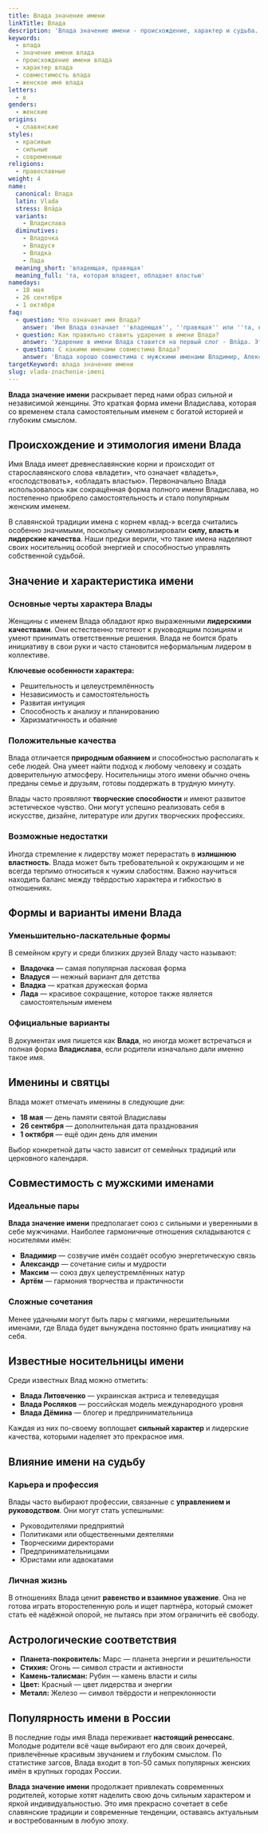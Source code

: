 ```yaml
---
title: Влада значение имени
linkTitle: Влада
description: 'Влада значение имени - происхождение, характер и судьба. Узнайте все о женском имени Влада: этимология, формы, совместимость и известные носительницы.'
keywords:
  - влада
  - значение имени влада
  - происхождение имени влада
  - характер влада
  - совместимость влада
  - женское имя влада
letters:
  - в
genders:
  - женские
origins:
  - славянские
styles:
  - красивые
  - сильные
  - современные
religions:
  - православные
weight: 4
name:
  canonical: Влада
  latin: Vlada
  stress: Вла́да
  variants:
    - Владислава
  diminutives:
    - Владочка
    - Владуся
    - Владка
    - Лада
  meaning_short: 'владеющая, правящая'
  meaning_full: 'та, которая владеет, обладает властью'
namedays:
  - 18 мая
  - 26 сентября
  - 1 октября
faq:
  - question: Что означает имя Влада?
    answer: 'Имя Влада означает ''владеющая'', ''правящая'' или ''та, которая обладает властью''. Происходит от старославянского корня ''влад-'', связанного с понятием власти и господства.'
  - question: Как правильно ставить ударение в имени Влада?
    answer: 'Ударение в имени Влада ставится на первый слог - Вла́да. Это классическое произношение, принятое в русском языке.'
  - question: С какими именами совместима Влада?
    answer: 'Влада хорошо совместима с мужскими именами Владимир, Александр, Максим, Артём, Денис. Гармоничные пары создаются с носителями сильных, решительных имён.'
targetKeyword: влада значение имени
slug: vlada-znachenie-imeni
---
```


**Влада значение имени** раскрывает перед нами образ сильной и независимой женщины. Это краткая форма имени Владислава, которая со временем стала самостоятельным именем с богатой историей и глубоким смыслом.

## Происхождение и этимология имени Влада

Имя Влада имеет древнеславянские корни и происходит от старославянского слова «владети», что означает «владеть», «господствовать», «обладать властью». Первоначально Влада использовалось как сокращённая форма полного имени Владислава, но постепенно приобрело самостоятельность и стало популярным женским именем.

В славянской традиции имена с корнем «влад-» всегда считались особенно значимыми, поскольку символизировали **силу, власть и лидерские качества**. Наши предки верили, что такие имена наделяют своих носительниц особой энергией и способностью управлять собственной судьбой.

## Значение и характеристика имени

### Основные черты характера Влады

Женщины с именем Влада обладают ярко выраженными **лидерскими качествами**. Они естественно тяготеют к руководящим позициям и умеют принимать ответственные решения. Влада не боится брать инициативу в свои руки и часто становится неформальным лидером в коллективе.

**Ключевые особенности характера:**
- Решительность и целеустремлённость
- Независимость и самостоятельность  
- Развитая интуиция
- Способность к анализу и планированию
- Харизматичность и обаяние

### Положительные качества

Влада отличается **природным обаянием** и способностью располагать к себе людей. Она умеет найти подход к любому человеку и создать доверительную атмосферу. Носительницы этого имени обычно очень преданы семье и друзьям, готовы поддержать в трудную минуту.

Влады часто проявляют **творческие способности** и имеют развитое эстетическое чувство. Они могут успешно реализовать себя в искусстве, дизайне, литературе или других творческих профессиях.

### Возможные недостатки

Иногда стремление к лидерству может перерастать в **излишнюю властность**. Влада может быть требовательной к окружающим и не всегда терпимо относиться к чужим слабостям. Важно научиться находить баланс между твёрдостью характера и гибкостью в отношениях.

## Формы и варианты имени Влада

### Уменьшительно-ласкательные формы

В семейном кругу и среди близких друзей Владу часто называют:
- **Владочка** — самая популярная ласковая форма
- **Владуся** — нежный вариант для детства
- **Владка** — краткая дружеская форма
- **Лада** — красивое сокращение, которое также является самостоятельным именем

### Официальные варианты

В документах имя пишется как **Влада**, но иногда может встречаться и полная форма **Владислава**, если родители изначально дали именно такое имя.

## Именины и святцы

Влада может отмечать именины в следующие дни:
- **18 мая** — день памяти святой Владиславы
- **26 сентября** — дополнительная дата празднования  
- **1 октября** — ещё один день для именин

Выбор конкретной даты часто зависит от семейных традиций или церковного календаря.

## Совместимость с мужскими именами

### Идеальные пары

**Влада значение имени** предполагает союз с сильными и уверенными в себе мужчинами. Наиболее гармоничные отношения складываются с носителями имён:

- **Владимир** — созвучие имён создаёт особую энергетическую связь
- **Александр** — сочетание силы и мудрости
- **Максим** — союз двух целеустремлённых натур
- **Артём** — гармония творчества и практичности

### Сложные сочетания

Менее удачными могут быть пары с мягкими, нерешительными именами, где Влада будет вынуждена постоянно брать инициативу на себя.

## Известные носительницы имени

Среди известных Влад можно отметить:
- **Влада Литовченко** — украинская актриса и телеведущая
- **Влада Росляков** — российская модель международного уровня
- **Влада Дёмина** — блогер и предпринимательница

Каждая из них по-своему воплощает **сильный характер** и лидерские качества, которыми наделяет это прекрасное имя.

## Влияние имени на судьбу

### Карьера и профессия

Влады часто выбирают профессии, связанные с **управлением и руководством**. Они могут стать успешными:
- Руководителями предприятий
- Политиками или общественными деятелями  
- Творческими директорами
- Предпринимательницами
- Юристами или адвокатами

### Личная жизнь

В отношениях Влада ценит **равенство и взаимное уважение**. Она не готова играть второстепенную роль и ищет партнёра, который сможет стать её надёжной опорой, не пытаясь при этом ограничить её свободу.

## Астрологические соответствия

- **Планета-покровитель:** Марс — планета энергии и решительности
- **Стихия:** Огонь — символ страсти и активности  
- **Камень-талисман:** Рубин — камень власти и силы
- **Цвет:** Красный — цвет лидерства и энергии
- **Металл:** Железо — символ твёрдости и непреклонности

## Популярность имени в России

В последние годы имя Влада переживает **настоящий ренессанс**. Молодые родители всё чаще выбирают его для своих дочерей, привлечённые красивым звучанием и глубоким смыслом. По статистике загсов, Влада входит в топ-50 самых популярных женских имён в крупных городах России.

**Влада значение имени** продолжает привлекать современных родителей, которые хотят наделить свою дочь сильным характером и яркой индивидуальностью. Это имя прекрасно сочетает в себе славянские традиции и современные тенденции, оставаясь актуальным и востребованным в любую эпоху.
